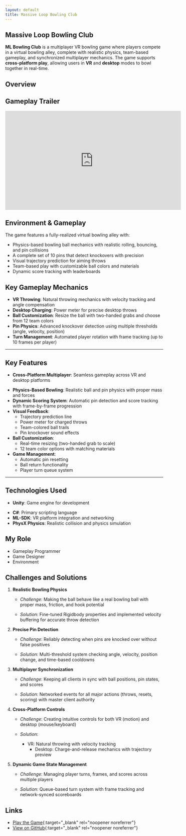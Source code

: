 ```yaml
---
layout: default
title: Massive Loop Bowling Club
---
```


## Massive Loop Bowling Club
**ML Bowling Club** is a multiplayer VR bowling game where players compete in a virtual bowling alley, complete with realistic physics, team-based gameplay, and synchronized multiplayer mechanics. The game supports **cross-platform play**, allowing users in **VR** and **desktop** modes to bowl together in real-time.

## Overview
## Gameplay Trailer  
<div class="video-container">
  <iframe 
    width="560" 
    height="315" 
    src="https://www.youtube.com/embed/K8aAykz_R2Y" 
    frameborder="0" 
    allow="accelerometer; autoplay; clipboard-write; encrypted-media; gyroscope; picture-in-picture" 
    allowfullscreen>
  </iframe>
</div>



## **Environment & Gameplay**  

The game features a fully-realized virtual bowling alley with:  

- Physics-based bowling ball mechanics with realistic rolling, bouncing, and pin collisions  
- A complete set of 10 pins that detect knockovers with precision  
- Visual trajectory prediction for aiming throws  
- Team-based play with customizable ball colors and materials  
- Dynamic score tracking with leaderboards  

## **Key Gameplay Mechanics**  

- **VR Throwing**: Natural throwing mechanics with velocity tracking and angle compensation  
- **Desktop Charging**: Power meter for precise desktop throws  
- **Ball Customization**: Resize the ball with two-handed grabs and choose from 12 team colors  
- **Pin Physics**: Advanced knockover detection using multiple thresholds (angle, velocity, position)  
- **Turn Management**: Automated player rotation with frame tracking (up to 10 frames per player)  




---
## Key Features

* **Cross-Platform Multiplayer**: Seamless gameplay across VR and desktop platforms

- **Physics-Based Bowling**: Realistic ball and pin physics with proper mass and forces
- **Dynamic Scoring System**: Automatic pin detection and score tracking with frame-by-frame progression
- **Visual Feedback**: 
  - Trajectory prediction line
  - Power meter for charged throws  
  - Team-colored ball trails
  - Pin knockover sound effects
- **Ball Customization**:
  - Real-time resizing (two-handed grab to scale)
  - 12 team color options with matching materials
- **Game Management**:
  - Automatic pin resetting
  - Ball return functionality
  - Player turn queue system

---

## Technologies Used
* **Unity**: Game engine for development

- **C#**: Primary scripting language
- **ML-SDK**: VR platform integration and networking
- **PhysX Physics**: Realistic collision and physics simulation


## My Role
- Gameplay Programmer
- Game Designer
- Environment

## Challenges and Solutions

1. **Realistic Bowling Physics**  

   - *Challenge*: Making the ball behave like a real bowling ball with proper mass, friction, and hook potential  

   - *Solution*: Fine-tuned Rigidbody properties and implemented velocity buffering for accurate throw detection  

2. **Precise Pin Detection**  

   - *Challenge*: Reliably detecting when pins are knocked over without false positives  

   - *Solution*: Multi-threshold system checking angle, velocity, position change, and time-based cooldowns  

3. **Multiplayer Synchronization**  

   - *Challenge*: Keeping all clients in sync with ball positions, pin states, and scores  

   - *Solution*: Networked events for all major actions (throws, resets, scoring) with master client authority  

4. **Cross-Platform Controls**  

   - *Challenge*: Creating intuitive controls for both VR (motion) and desktop (mouse/keyboard)  

   - *Solution*: 
     - VR: Natural throwing with velocity tracking  
       - Desktop: Charge-and-release mechanics with trajectory preview  

5. **Dynamic Game State Management**  

   - *Challenge*: Managing player turns, frames, and scores across multiple players  

   - *Solution*: Queue-based turn system with frame tracking and network-synced scoreboards  

## Links
- [Play the Game](https://massiveloop.com/world/1806817a-e386-430f-a350-eab9c24b04f7){:target="_blank" rel="noopener noreferrer"}
- [View on GitHub](https://gitfront.io/r/BrandonW24/iXvRRiq2iycM/Momo-Space-Diner-Code-Repo/){:target="_blank" rel="noopener noreferrer"}